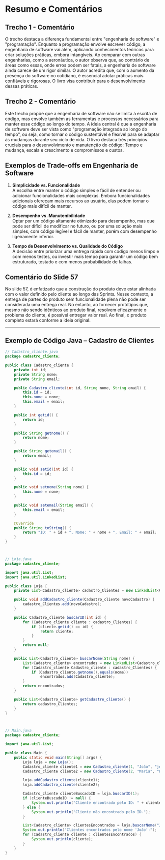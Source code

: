 # Resumo e Comentários

## Trecho 1 - **Comentário**
O trecho destaca a diferença fundamental entre "engenharia de software" e "programação". Enquanto a programação envolve escrever código, a engenharia de software vai além, aplicando conhecimentos teóricos para criar soluções práticas, embora intangíveis. Ao comparar com outras engenharias, como a aeronáutica, o autor observa que, ao contrário de áreas como essas, onde erros podem ser fatais, a engenharia de software ainda carece de um rigor similar. O autor acredita que, com o aumento da presença do software no cotidiano, é essencial adotar práticas mais confiáveis e rigorosas. O livro visa contribuir para o desenvolvimento dessas práticas.

## Trecho 2 - **Comentário**
Este trecho propõe que a engenharia de software não se limita à escrita de código, mas envolve também as ferramentas e processos necessários para manter esse código ao longo do tempo. A ideia central é que a engenharia de software deve ser vista como "programação integrada ao longo do tempo", ou seja, como tornar o código sustentável e flexível para se adaptar às mudanças durante seu ciclo de vida. O livro destaca três princípios cruciais para o desenvolvimento e manutenção do código:  Tempo e mudança, escala e crescimento e compromissos e custos.

## Exemplos de **Trade-offs** em Engenharia de Software

1. **Simplicidade vs. Funcionalidade**  
   A escolha entre manter o código simples e fácil de entender ou adicionar funcionalidades mais complexas. Embora funcionalidades adicionais ofereçam mais recursos ao usuário, elas podem tornar o código mais difícil de manter.

2. **Desempenho vs. Manutenibilidade**  
   Optar por um código altamente otimizado para desempenho, mas que pode ser difícil de modificar no futuro, ou por uma solução mais simples, com código legível e fácil de manter, porém com desempenho ligeiramente inferior.

3. **Tempo de Desenvolvimento vs. Qualidade do Código**  
   A decisão entre priorizar uma entrega rápida com código menos limpo e com menos testes, ou investir mais tempo para garantir um código bem estruturado, testado e com menos probabilidade de falhas.

## Comentário do **Slide 57**
No slide 57, é enfatizado que a construção do produto deve estar alinhada com o valor definido pelo cliente ao longo das Sprints. Nesse contexto, a entrega de partes do produto sem funcionalidade plena não pode ser considerada uma entrega real. No entanto, ao fornecer protótipos que, mesmo não sendo idênticos ao produto final, resolvem eficazmente o problema do cliente, é possível entregar valor real. Ao final, o produto completo estará conforme a ideia original.


---

## Exemplo de Código Java – Cadastro de Clientes

```java
// Cadastro_cliente.java
package cadastro_cliente;

public class Cadastro_cliente {
    private int id;
    private String nome;
    private String email;

    public Cadastro_cliente(int id, String nome, String email) {
        this.id = id;
        this.nome = nome;
        this.email = email;
    }

    public int getid() {
        return id;
    }

    public String getnome() {
        return nome;
    }

    public String getemail() {
        return email;
    }

    public void setid(int id) {
        this.id = id;
    }

    public void setnome(String nome) {
        this.nome = nome;
    }

    public void setemail(String email) {
        this.email = email;
    }

    @Override
    public String toString() {
        return "ID: " + id + ", Nome: " + nome + ", Email: " + email;
    }
}



// Loja.java
package cadastro_cliente;

import java.util.List;
import java.util.LinkedList;

public class Loja {
    private List<Cadastro_cliente> cadastro_Clientes = new LinkedList<Cadastro_cliente>();

    public void addCadastro_cliente(Cadastro_cliente novoCadastro) {
        cadastro_Clientes.add(novoCadastro);
    }

    public Cadastro_cliente buscarID(int id) {
        for (Cadastro_cliente cliente : cadastro_Clientes) {
            if (cliente.getid() == id) {
                return cliente;
            }
        }
        return null;
    }

    public List<Cadastro_cliente> buscarNome(String nome) {
        List<Cadastro_cliente> encontrados = new LinkedList<Cadastro_cliente>();
        for (Cadastro_cliente Cadastro_cliente : cadastro_Clientes) {
            if (Cadastro_cliente.getnome().equals(nome))
                encontrados.add(Cadastro_cliente);
        }
        return encontrados;
    }

    public List<Cadastro_cliente> getCadastro_cliente() {
        return cadastro_Clientes;
    }
}



// Main.java
package cadastro_cliente;

import java.util.List;

public class Main {
    public static void main(String[] args) {
        Loja loja = new Loja();
        Cadastro_cliente cliente1 = new Cadastro_cliente(1, "João", "joao@gmail.com");
        Cadastro_cliente cliente2 = new Cadastro_cliente(2, "Maria", "maria@gmail.com");

        loja.addCadastro_cliente(cliente1);
        loja.addCadastro_cliente(cliente2);

        Cadastro_cliente clienteBuscadoID = loja.buscarID(1);
        if (clienteBuscadoID != null) {
            System.out.println("Cliente encontrado pelo ID: " + clienteBuscadoID);
        } else {
            System.out.println("Cliente não encontrado pelo ID.");
        }

        List<Cadastro_cliente> clientesEncontrados = loja.buscarNome("João");
        System.out.println("Clientes encontrados pelo nome 'João':");
        for (Cadastro_cliente cliente : clientesEncontrados) {
            System.out.println(cliente);
        }
    }
}

```
